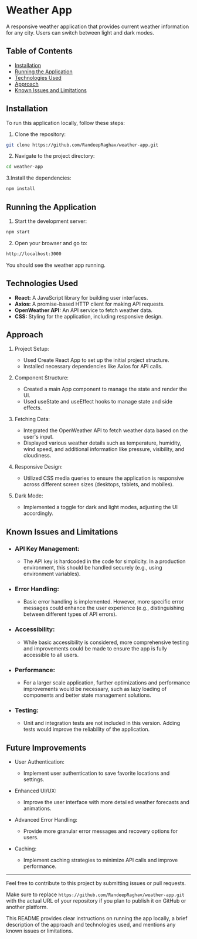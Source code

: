 # Weather App

A responsive weather application that provides current weather information for any city. Users can switch between light and dark modes.

## Table of Contents
- [Installation](#installation)
- [Running the Application](#running-the-application)
- [Technologies Used](#technologies-used)
- [Approach](#approach)
- [Known Issues and Limitations](#known-issues-and-limitations)

## Installation

To run this application locally, follow these steps:

1. Clone the repository:

```bash
git clone https://github.com/RandeepRaghav/weather-app.git
```

2. Navigate to the project directory:
```bash
cd weather-app
```

3.Install the dependencies:
```bash
npm install
```
## Running the Application
1. Start the development server:
```bash
npm start
```
2. Open your browser and go to:
```bash
http://localhost:3000
```
You should see the weather app running.

## Technologies Used
* **React:** A JavaScript library for building user interfaces.
* **Axios:** A promise-based HTTP client for making API requests.
* **OpenWeather API:** An API service to fetch weather data.
* **CSS:** Styling for the application, including responsive design.

## Approach
  1. Project Setup:
     * Used Create React App to set up the initial project structure.
     * Installed necessary dependencies like Axios for API calls.
       
  2. Component Structure:
     * Created a main App component to manage the state and render the UI.
     * Used useState and useEffect hooks to manage state and side effects.

  3. Fetching Data:
     * Integrated the OpenWeather API to fetch weather data based on the user's input.
     * Displayed various weather details such as temperature, humidity, wind speed, and additional information like pressure, visibility, and cloudiness.
       
  4. Responsive Design:
     * Utilized CSS media queries to ensure the application is responsive across different screen sizes (desktops, tablets, and mobiles).
  5. Dark Mode:
     * Implemented a toggle for dark and light modes, adjusting the UI accordingly.
## Known Issues and Limitations
- ### API Key Management:
  - The API key is hardcoded in the code for simplicity. In a production environment, this should be handled securely (e.g., using environment variables).
- ### Error Handling:
  - Basic error handling is implemented. However, more specific error messages could enhance the user experience (e.g., distinguishing between different types of API errors).

- ### Accessibility:
  - While basic accessibility is considered, more comprehensive testing and improvements could be made to ensure the app is fully accessible to all users.

- ### Performance:
  - For a larger scale application, further optimizations and performance improvements would be necessary, such as lazy loading of components and better state management solutions.

- ### Testing:
  - Unit and integration tests are not included in this version. Adding tests would improve the reliability of the application.

## Future Improvements
  - User Authentication:
    - Implement user authentication to save favorite locations and settings.

  - Enhanced UI/UX:
    - Improve the user interface with more detailed weather forecasts and animations.

  - Advanced Error Handling:
    - Provide more granular error messages and recovery options for users.

  - Caching:
    - Implement caching strategies to minimize API calls and improve performance.
   
* * *  
Feel free to contribute to this project by submitting issues or pull requests.


Make sure to replace `https://github.com/RandeepRaghav/weather-app.git` with the actual URL of your repository if you plan to publish it on GitHub or another platform. 

This README provides clear instructions on running the app locally, a brief description of the approach and technologies used, and mentions any known issues or limitations.
